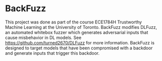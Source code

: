 # BackFuzz
This project was done as part of the course ECE1784H Trustworthy Machine Learning at the University of Toronto. BackFuzz modifies DLFuzz, an automated whitebox fuzzer which generates adversarial inputs that cause misbehavior in DL models. See https://github.com/turned2670/DLFuzz for more information. BackFuzz is designed to target models that have been compromised with a backdoor and generate inputs that trigger this backdoor.
